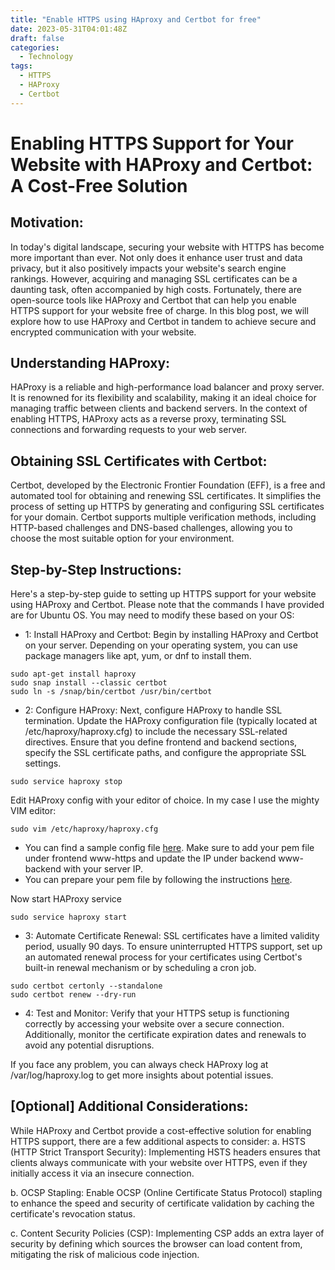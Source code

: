 ```yaml
---
title: "Enable HTTPS using HAproxy and Certbot for free"
date: 2023-05-31T04:01:48Z
draft: false
categories:
  - Technology
tags:
  - HTTPS
  - HAProxy
  - Certbot
---
```


# Enabling HTTPS Support for Your Website with HAProxy and Certbot: A Cost-Free Solution

## Motivation:
In today's digital landscape, securing your website with HTTPS has become more important than ever. Not only does it enhance user trust and data privacy, but it also positively impacts your website's search engine rankings. However, acquiring and managing SSL certificates can be a daunting task, often accompanied by high costs. Fortunately, there are open-source tools like HAProxy and Certbot that can help you enable HTTPS support for your website free of charge. In this blog post, we will explore how to use HAProxy and Certbot in tandem to achieve secure and encrypted communication with your website.

## Understanding HAProxy:
HAProxy is a reliable and high-performance load balancer and proxy server. It is renowned for its flexibility and scalability, making it an ideal choice for managing traffic between clients and backend servers. In the context of enabling HTTPS, HAProxy acts as a reverse proxy, terminating SSL connections and forwarding requests to your web server.

## Obtaining SSL Certificates with Certbot:
Certbot, developed by the Electronic Frontier Foundation (EFF), is a free and automated tool for obtaining and renewing SSL certificates. It simplifies the process of setting up HTTPS by generating and configuring SSL certificates for your domain. Certbot supports multiple verification methods, including HTTP-based challenges and DNS-based challenges, allowing you to choose the most suitable option for your environment.

## Step-by-Step Instructions:
Here's a step-by-step guide to setting up HTTPS support for your website using HAProxy and Certbot. Please note that the commands I have provided are for Ubuntu OS. You may need to modify these based on your OS:

- 1: Install HAProxy and Certbot:
Begin by installing HAProxy and Certbot on your server. Depending on your operating system, you can use package managers like apt, yum, or dnf to install them.

```
sudo apt-get install haproxy
sudo snap install --classic certbot
sudo ln -s /snap/bin/certbot /usr/bin/certbot
```

- 2: Configure HAProxy:
Next, configure HAProxy to handle SSL termination. Update the HAProxy configuration file (typically located at /etc/haproxy/haproxy.cfg) to include the necessary SSL-related directives. Ensure that you define frontend and backend sections, specify the SSL certificate paths, and configure the appropriate SSL settings.

```
sudo service haproxy stop
```

Edit HAProxy config with your editor of choice. In my case I use the mighty VIM editor:

```
sudo vim /etc/haproxy/haproxy.cfg
```

- You can find a sample config file [here](https://skarlso.github.io/2017/02/15/how-to-https-with-hugo-letsencrypt-haproxy/#haproxy-configuration).
Make sure to add your pem file under frontend www-https and update the IP under backend www-backend with your server IP.
- You can prepare your pem file by following the instructions [here](https://skarlso.github.io/2017/02/15/how-to-https-with-hugo-letsencrypt-haproxy/#haproxy-1).

Now start HAProxy service

```
sudo service haproxy start
```

- 3: Automate Certificate Renewal:
SSL certificates have a limited validity period, usually 90 days. To ensure uninterrupted HTTPS support, set up an automated renewal process for your certificates using Certbot's built-in renewal mechanism or by scheduling a cron job.


```
sudo certbot certonly --standalone
sudo certbot renew --dry-run
```


- 4: Test and Monitor:
Verify that your HTTPS setup is functioning correctly by accessing your website over a secure connection. Additionally, monitor the certificate expiration dates and renewals to avoid any potential disruptions.

If you face any problem, you can always check HAProxy log at /var/log/haproxy.log to get more insights about potential issues.

## [Optional] Additional Considerations:
While HAProxy and Certbot provide a cost-effective solution for enabling HTTPS support, there are a few additional aspects to consider:
a. HSTS (HTTP Strict Transport Security): Implementing HSTS headers ensures that clients always communicate with your website over HTTPS, even if they initially access it via an insecure connection.

b. OCSP Stapling: Enable OCSP (Online Certificate Status Protocol) stapling to enhance the speed and security of certificate validation by caching the certificate's revocation status.

c. Content Security Policies (CSP): Implementing CSP adds an extra layer of security by defining which sources the browser can load content from, mitigating the risk of malicious code injection.


